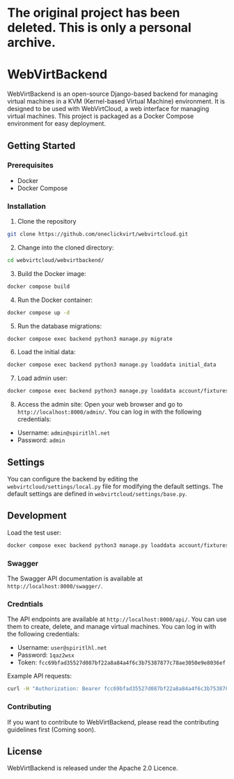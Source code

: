 # The original project has been deleted. This is only a personal archive.

# WebVirtBackend #

WebVirtBackend is an open-source Django-based backend for managing virtual machines in a KVM (Kernel-based Virtual Machine) environment. It is designed to be used with WebVirtCloud, a web interface for managing virtual machines. This project is packaged as a Docker Compose environment for easy deployment.

## Getting Started ##

### Prerequisites ###

* Docker
* Docker Compose

### Installation ###

1. Clone the repository
```bash
git clone https://github.com/oneclickvirt/webvirtcloud.git
```

2. Change into the cloned directory:
```bash
cd webvirtcloud/webvirtbackend/
```

3. Build the Docker image:
```bash
docker compose build
```

4. Run the Docker container:
```bash
docker compose up -d
```

5. Run the database migrations:
```bash
docker compose exec backend python3 manage.py migrate
```

6. Load the initial data:
```bash
docker compose exec backend python3 manage.py loaddata initial_data
```

7. Load admin user:
```bash
docker compose exec backend python3 manage.py loaddata account/fixtures/admin.json
```

8. Access the admin site:
Open your web browser and go to `http://localhost:8000/admin/`. You can log in with the following credentials:

* Username: `admin@spiritlhl.net`
* Password: `admin`

## Settings ##

You can configure the backend by editing the `webvirtcloud/settings/local.py` file for modifying the default settings. The default settings are defined in `webvirtcloud/settings/base.py`.

## Development ##

Load the test user:

```bash
docker compose exec backend python3 manage.py loaddata account/fixtures/user.json
```

### Swagger ###

The Swagger API documentation is available at `http://localhost:8000/swagger/`.

### Credntials ###

The API endpoints are available at `http://localhost:8000/api/`. You can use them to create, delete, and manage virtual machines. You can log in with the following credentials:

* Username: `user@spiritlhl.net`
* Password: `1qaz2wsx`
* Token: `fcc69bfad35527d087bf22a8a84a4f6c3b75387877c78ae3050e9e8036ef`

Example API requests:

```bash
curl -H "Authorization: Bearer fcc69bfad35527d087bf22a8a84a4f6c3b75387877c78ae3050e9e8036ef" http://localhost:8000/api/v1/virtances/
```

### Contributing ###

If you want to contribute to WebVirtBackend, please read the contributing guidelines first (Coming soon).

## License ##

WebVirtBackend is released under the Apache 2.0 Licence.

